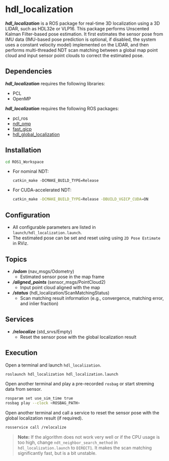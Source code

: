 # hdl_localization

***hdl_localization*** is a ROS package for real-time 3D localization using a 3D LIDAR, such as HDL32e or VLP16. This package performs Unscented Kalman Filter-based pose estimation. It first estimates the sensor pose from IMU data (IMU-based pose prediction is optional, if disabled, the system uses a constant velocity model) implemented on the LIDAR, and then performs multi-threaded NDT scan matching between a global map point cloud and input sensor point clouds to correct the estimated pose.

## Dependencies
***hdl_localization*** requires the following libraries:
- PCL
- OpenMP

***hdl_localization*** requires the following ROS packages:
- pcl_ros
- [ndt_omp](https://github.com/koide3/ndt_omp)
- [fast_gicp](https://github.com/SMRT-AIST/fast_gicp)
- [hdl_global_localization](https://github.com/koide3/hdl_global_localization)

## Installation

```bash
cd ROS1_Workspace
```
- For nominal NDT:
    ```
    catkin_make -DCMAKE_BUILD_TYPE=Release
    ```
- For CUDA-accelerated NDT:
    ```bash
    catkin_make -DCMAKE_BUILD_TYPE=Release -DBUILD_VGICP_CUDA=ON
    ```

## Configuration
- All configurable parameters are listed in `launch/hdl_localization.launch`.
- The estimated pose can be set and reset using using `2D Pose Estimate` in RViz.

## Topics
- ***/odom*** (nav_msgs/Odometry)
  - Estimated sensor pose in the map frame
- ***/aligned_points*** (sensor_msgs/PointCloud2)
  - Input point cloud aligned with the map
- ***/status*** (hdl_localization/ScanMatchingStatus)
  - Scan matching result information (e.g., convergence, matching error, and inlier fraction)

## Services
- ***/relocalize*** (std_srvs/Empty)
  - Reset the sensor pose with the global localization result

## Execution

Open a terminal and launch `hdl_localization`.
```bash
roslaunch hdl_localization hdl_localization.launch
```

Open another terminal and play a pre-recorded `rosbag` or start streming data from sensor.
```bash
rosparam set use_sim_time true
rosbag play --clock <ROSBAG_PATH>
```
Open another terminal and call a service to reset the sensor pose with the global localization result (if required).
```bash
rosservice call /relocalize
```

> **Note:** If the algorithm does not work very well or if the CPU usage is too high, change `ndt_neighbor_search_method` in `hdl_localization.launch` to `DIRECT1`. It makes the scan matching significantly fast, but is a bit unstable.
